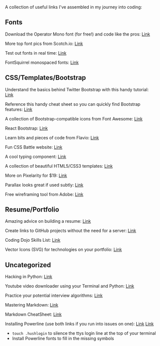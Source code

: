 A collection of useful links I've assembled in my journey into coding:

## Fonts

Download the Operator Mono font (for free!) and code like the pros: [Link](https://www.cufonfonts.com/font/operator-mono)

More top font pics from Scotch.io: [Link](https://scotch.io/bar-talk/top-10-monospace-fonts-for-developers?utm_source=newsletter&utm_medium=email&utm_campaign=top_10_coding_fonts_cost_of_js_in_2019_new_faster_terminal_for_windows&utm_term=2019-07-03)

Test out fonts in real time: [Link](https://app.programmingfonts.org/#victor-mono)

FontSquirrel monospaced fonts: [Link](https://www.fontsquirrel.com/fonts/list/classification/monospaced)

## CSS/Templates/Bootstrap

Understand the basics behind Twitter Bootstrap with this handy tutorial: [Link](https://getbootstrap.com/docs/4.3/layout/overview/)

Reference this handy cheat sheet so you can quickly find Bootstrap features: [Link](https://hackerthemes.com/bootstrap-cheatsheet/)

A collection of Bootstrap-compatible icons from Font Awesome: [Link](https://fontawesome.bootstrapcheatsheets.com/)

React Bootstrap: [Link](https://react-bootstrap.github.io/getting-started/introduction/)

Learn bits and pieces of code from Flavio: [Link](https://flaviocopes.com/)

Fun CSS Battle website: [Link](https://cssbattle.dev/)

A cool typing component: [Link](https://mattboldt.com/demos/typed-js/)

A collection of beautiful HTML5/CSS3 templates: [Link](https://html5up.net/)

More on Pixelarity for $19: [Link](https://pixelarity.com/)

Parallax looks great if used subtly: [Link](https://mdbootstrap.com/previews/docs/latest/html/parallax/index.html)

Free wireframing tool from Adobe: [Link](https://www.adobe.com/products/xd.html?sdid=12B9F15S&mv=Search&ef_id=CjwKCAjw04vpBRB3EiwA0Iieajxr_IlwWT9KbJnnF_kB9WbMfUzAtCVhlbLYEvyleOokW3wuLkzLXRoCqMEQAvD_BwE:G:s&s_kwcid=AL!3085!3!315233774112!e!!g!!adobe%20xd)

## Resume/Portfolio

Amazing advice on building a resume: [Link](https://zety.com/blog/programmer-resume-example)

Create links to GitHub projects without the need for a server: [Link](https://pages.github.com/)

Coding Dojo Skills List: [Link](https://docs.google.com/document/d/1Bu_tdZbIXe9BEgI3NrgvNv4wS4V-E2VE3m2zfuNvS0g/edit)

Vector Icons (SVG) for technologies on your portfolio: [Link](https://konpa.github.io/devicon/)

## Uncategorized

Hacking in Python: [Link](https://codingdojomarchcohort.slack.com/archives/CH440MVHB/p1561742099003400)

Youtube video downloader using your Terminal and Python: [Link](https://github.com/ytdl-org/youtube-dl)

Practice your potential interview algorithms: [Link](https://www.interviewcake.com/)

Mastering Markdown: [Link](https://guides.github.com/features/mastering-markdown/)

Markdown CheatSheet: [Link](https://github.com/adam-p/markdown-here/wiki/Markdown-Cheatsheet#links)

Installing Powerline (use both links if you run into issues on one): [Link](https://medium.com/@Clovis_app/configuration-of-a-beautiful-efficient-terminal-and-prompt-on-osx-in-7-minutes-827c29391961) [Link](https://medium.com/@ITZDERR/how-to-install-powerline-to-pimp-your-bash-prompt-for-mac-9b82b03b1c02)
* `touch .hushlogin` to silence the ttys login line at the top of your terminal
* Install Powerline fonts to fill in the missing symbols
